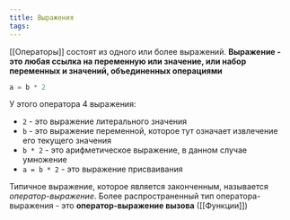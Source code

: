 ```yaml
---
title: Выражения
tags:
---
```

[[Операторы]] состоят из одного или более выражений. **Выражение - это любая ссылка на переменную или значение, или набор переменных и значений, объединенных операциями**
```js
a = b * 2
```
У этого оператора 4 выражения:
- `2` - это выражение литерального значения
- `b` - это выражение переменной, которое тут означает извлечение его текущего значения
- `b * 2` - это арифметическое выражение, в данном случае умножение
- `a = b * 2` - это выражение присваивания

Типичное выражение, которое является законченным, называется *оператор-выражение*. Более распространенный тип оператора-выражения - это **оператор-выражение вызова** ([[Функции]])